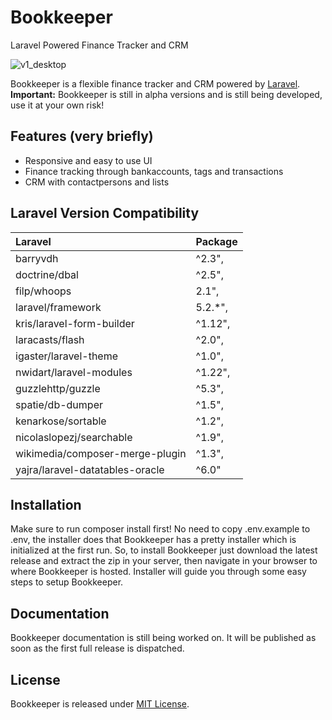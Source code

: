 # Bookkeeper
Laravel Powered Finance Tracker and CRM

![v1_desktop](https://cloud.githubusercontent.com/assets/5340560/23956191/b8ec2d32-09a4-11e7-982e-1b9dee7d659a.png)

Bookkeeper is a flexible finance tracker and CRM powered by [Laravel](https://laravel.com).  
**Important:** Bookkeeper is still in alpha versions and is still being developed, use it at your own risk!

## Features (very briefly)
* Responsive and easy to use UI
* Finance tracking through bankaccounts, tags and transactions
* CRM with contactpersons and lists

## Laravel Version Compatibility

 Laravel                            | Package
:-----------------------------------|:----------
 barryvdh                           | ^2.3",
 doctrine/dbal                      | ^2.5",
 filp/whoops                        | 2.1",
 laravel/framework                  | 5.2.*",
 kris/laravel-form-builder          | ^1.12",
 laracasts/flash                    | ^2.0",
 igaster/laravel-theme              | ^1.0",
 nwidart/laravel-modules            | ^1.22",
 guzzlehttp/guzzle                  | ^5.3",
 spatie/db-dumper                   | ^1.5",
 kenarkose/sortable                 | ^1.2",
 nicolaslopezj/searchable           | ^1.9",
 wikimedia/composer-merge-plugin    | ^1.3",
 yajra/laravel-datatables-oracle    | ^6.0"


## Installation
Make sure to run composer install first!
No need to copy .env.example to .env, the installer does that
Bookkeeper has a pretty installer which is initialized at the first run. So, to install Bookkeeper just download the latest release and extract the zip in your server, then navigate in your browser to where Bookkeeper is hosted. Installer will guide you through some easy steps to setup Bookkeeper.

## Documentation
Bookkeeper documentation is still being worked on. It will be published as soon as the first full release is dispatched.

## License
Bookkeeper is released under [MIT License](https://github.com/kenarkose/Bookkeeper/blob/master/LICENSE).
